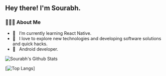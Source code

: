
        
<h2> Hey there! I'm Sourabh. 
<h3> 👨🏻‍💻 About Me </h3>

- 🔭 &nbsp; I’m currently learning React Native.
- 🤔 &nbsp; I love to explore new technologies and developing software solutions and quick hacks.
- 💼 &nbsp; Android developer.

<img align="center" src="https://github-readme-stats.vercel.app/api?username=srbbans&include_all_commits=true&count_private=true&show_icons=true&line_height=20&title_color=7A7ADB&icon_color=2234AE&text_color=D3D3D3&bg_color=0,000000,130F40" alt="Sourabh's Github Stats">

</br>

[![Top Langs](https://github-readme-stats.vercel.app/api/top-langs/?username=srbbans&layout=compact&text_color=daf7dc&bg_color=151515)]
